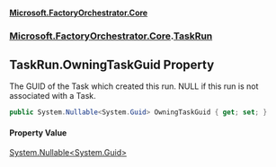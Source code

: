 #### [Microsoft.FactoryOrchestrator.Core](./Microsoft-FactoryOrchestrator-Core.md 'Microsoft.FactoryOrchestrator.Core')
### [Microsoft.FactoryOrchestrator.Core](./Microsoft-FactoryOrchestrator-Core.md 'Microsoft.FactoryOrchestrator.Core').[TaskRun](./Microsoft-FactoryOrchestrator-Core-TaskRun.md 'Microsoft.FactoryOrchestrator.Core.TaskRun')
## TaskRun.OwningTaskGuid Property
The GUID of the Task which created this run. NULL if this run is not associated with a Task.  
```csharp
public System.Nullable<System.Guid> OwningTaskGuid { get; set; }
```
#### Property Value
[System.Nullable&lt;](https://docs.microsoft.com/en-us/dotnet/api/System.Nullable-1 'System.Nullable')[System.Guid](https://docs.microsoft.com/en-us/dotnet/api/System.Guid 'System.Guid')[&gt;](https://docs.microsoft.com/en-us/dotnet/api/System.Nullable-1 'System.Nullable')  

